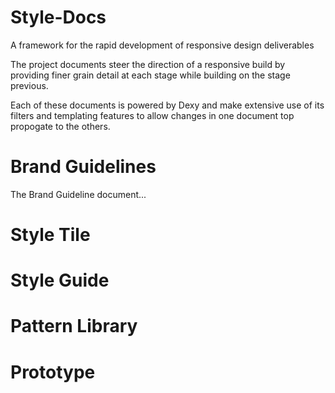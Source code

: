 # Style-Docs
<p class="lead">A framework for the rapid development of responsive design deliverables</p>

The project documents steer the direction of a responsive build by providing finer grain detail at each stage while building on the stage previous.

Each of these documents is powered by Dexy and make extensive use of its filters and templating features to allow changes in one document top propogate to the others.

# Brand Guidelines
The Brand Guideline document...

# Style Tile
# Style Guide
# Pattern Library
# Prototype
